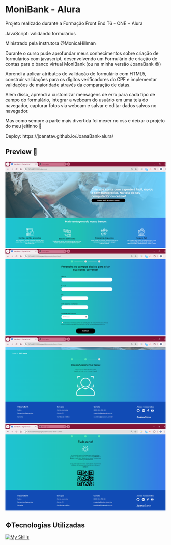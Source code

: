 <h1> MoniBank - Alura </h1>

Projeto realizado durante a Formação Front End T6 - ONE + Alura
<p>JavaScript: validando formulários</p>

Ministrado pela instrutora @MonicaHillman

Durante o curso pude aprofundar meus conhecimentos sobre criação de formulários com javascript, desenvolvendo um Formulário de criação de contas para o banco virtual MoniBank (ou na minha versão JoanaBank 😆)
<p>Aprendi a aplicar atributos de validação de formulário com HTML5, construir validações para os dígitos verificadores do CPF e implementar validações de maioridade através da comparação de datas. 

Além disso, aprendi a customizar mensagens de erro para cada tipo de campo do formulário, integrar a webcam do usuário em uma tela do navegador, capturar fotos via webcam e salvar e editar dados salvos no navegador.</p>

<p>Mas como sempre a parte mais divertida foi mexer no css e deixar o projeto do meu jeitinho 🎨 </p>

<p>Deploy: https://joanatav.github.io/JoanaBank-alura/ </p>

<h2>Preview 👀 </h2>

<img src="img/preview1.png">
<img src="img/preview2.png">
<img src="img/preview3.png">
<img src="img/preview4.png">


<h2>⚙️Tecnologias Utilizadas</h2>

[![My Skills](https://skillicons.dev/icons?i=html,js,css,vscode)](https://skillicons.dev)


